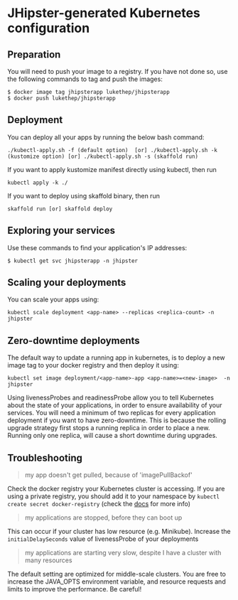 # JHipster-generated Kubernetes configuration

## Preparation

You will need to push your image to a registry. If you have not done so, use the following commands to tag and push the images:

```
$ docker image tag jhipsterapp lukethep/jhipsterapp
$ docker push lukethep/jhipsterapp
```

## Deployment

You can deploy all your apps by running the below bash command:

```
./kubectl-apply.sh -f (default option)  [or] ./kubectl-apply.sh -k (kustomize option) [or] ./kubectl-apply.sh -s (skaffold run)
```

If you want to apply kustomize manifest directly using kubectl, then run

```
kubectl apply -k ./
```

If you want to deploy using skaffold binary, then run

```
skaffold run [or] skaffold deploy
```

## Exploring your services

Use these commands to find your application's IP addresses:

```
$ kubectl get svc jhipsterapp -n jhipster
```

## Scaling your deployments

You can scale your apps using:

```
kubectl scale deployment <app-name> --replicas <replica-count> -n jhipster
```

## Zero-downtime deployments

The default way to update a running app in kubernetes, is to deploy a new image tag to your docker registry and then deploy it using:

```
kubectl set image deployment/<app-name>-app <app-name>=<new-image>  -n jhipster
```

Using livenessProbes and readinessProbe allow you to tell Kubernetes about the state of your applications, in order to ensure availability of your services. You will need a minimum of two replicas for every application deployment if you want to have zero-downtime.
This is because the rolling upgrade strategy first stops a running replica in order to place a new. Running only one replica, will cause a short downtime during upgrades.

## Troubleshooting

> my app doesn't get pulled, because of 'imagePullBackof'

Check the docker registry your Kubernetes cluster is accessing. If you are using a private registry, you should add it to your namespace by `kubectl create secret docker-registry` (check the [docs](https://kubernetes.io/docs/tasks/configure-pod-container/pull-image-private-registry/) for more info)

> my applications are stopped, before they can boot up

This can occur if your cluster has low resource (e.g. Minikube). Increase the `initialDelaySeconds` value of livenessProbe of your deployments

> my applications are starting very slow, despite I have a cluster with many resources

The default setting are optimized for middle-scale clusters. You are free to increase the JAVA_OPTS environment variable, and resource requests and limits to improve the performance. Be careful!
